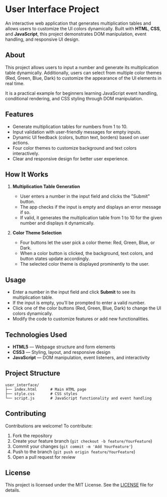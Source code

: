 # User Interface Project

An interactive web application that generates multiplication tables and allows users to customize the UI colors dynamically. Built with **HTML**, **CSS**, and **JavaScript**, this project demonstrates DOM manipulation, event handling, and responsive UI design.

## About

This project allows users to input a number and generate its multiplication table dynamically. Additionally, users can select from multiple color themes (Red, Green, Blue, Dark) to customize the appearance of the UI elements in real time.

It is a practical example for beginners learning JavaScript event handling, conditional rendering, and CSS styling through DOM manipulation.

## Features

* Generate multiplication tables for numbers from 1 to 10.
* Input validation with user-friendly messages for empty inputs.
* Dynamic UI feedback (colors, button text, borders) based on user actions.
* Four color themes to customize background and text colors interactively.
* Clear and responsive design for better user experience.

## How It Works

1. **Multiplication Table Generation**

   * User enters a number in the input field and clicks the "Submit" button.
   * The app checks if the input is empty and displays an error message if so.
   * If valid, it generates the multiplication table from 1 to 10 for the given number and displays it dynamically.

2. **Color Theme Selection**

   * Four buttons let the user pick a color theme: Red, Green, Blue, or Dark.
   * When a color button is clicked, the background, text colors, and button states update accordingly.
   * The selected color theme is displayed prominently to the user.

## Usage

* Enter a number in the input field and click **Submit** to see its multiplication table.
* If the input is empty, you’ll be prompted to enter a valid number.
* Click one of the color buttons (Red, Green, Blue, Dark) to change the UI colors dynamically.
* Modify the code to customize features or add new functionalities.

## Technologies Used

* **HTML5** — Webpage structure and form elements
* **CSS3** — Styling, layout, and responsive design
* **JavaScript** — DOM manipulation, event listeners, and interactivity

## Project Structure

```
user_interface/
├── index.html      # Main HTML page
├── style.css       # CSS styles
└── script.js       # JavaScript functionality and event handling
```

## Contributing

Contributions are welcome! To contribute:

1. Fork the repository
2. Create your feature branch (`git checkout -b feature/YourFeature`)
3. Commit your changes (`git commit -m 'Add YourFeature'`)
4. Push to the branch (`git push origin feature/YourFeature`)
5. Open a pull request for review

## License

This project is licensed under the MIT License. See the [LICENSE](LICENSE) file for details.
